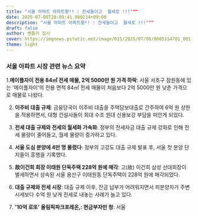 ```yaml
---
title: "서울 아파트 아파트황!! : 전세들이고  월세로 !!!"""
date: 2025-07-08T20:09:41.980214+09:00
description: "서울 아파트 아파트황!! : 전세들이고  월세로 !!!"""
draft: false
author: 벤틀리 집사
cover: https://imgnews.pstatic.net/image/015/2025/07/08/0005154701_001_20250708090618368.jpg?type=nf142_103
theme: light
---
```


### 서울 아파트 시장 관련 뉴스 요약



 1.**메이플자이 전용 84㎡ 전세 매물, 2억 5000만 원 가격 하락**: 서울 서초구 잠원동에 있는 '메이플자이'의 전용 면적 84㎡ 전세 매물이 처음보다 2억 5000만 원 낮춘 가격으로 매물로 나왔다.

 2. **이주비 대출 규제**: 금융당국이 이주비 대출을 주택담보대출로 간주하여 6억 원 상한을 적용하면서, 대형 건설사들이 최대 수조 원대 신용보강 부담을 떠안게 되었다.

 3. **전세 대출 규제와 전세의 월세화 가속화**: 정부의 전세자금 대출 규제 강화로 인해 전세 물량이 줄어들고, 월세 물량이 증가하고 있다.

 4. **서울 도심 분양에 4만 명 몰렸다**: 정부의 고강도 대출 규제 발표 후, 서울 첫 분양 단지들이 흥행을 기록했다.

 5. **故이건희 회장 이태원 단독주택 228억 원에 매각**: 고(故) 이건희 삼성 선대회장이 별세하면서 상속된 서울 용산구 이태원동 단독주택이 228억 원에 매각되었다.

 6. **대출 규제와 전세 시장**: 대출 규제 이후, 잔금 납부가 어려워지면서 피분양자가 주변 시세보다 수억 원 낮게 전세로 내놓는 사례가 늘고 있다.

 7. **'10억 로또' 올림픽파크포레온,: 현금부자만 청**: 서울